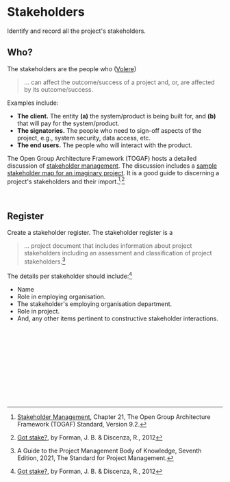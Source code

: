 # Stakeholders

Identify and record all the project's stakeholders.


## Who?

The stakeholders are the people who (<a href="https://homepages.laas.fr/kader/Robertson.pdf" target="_blank">Volere</a>)

<blockquote>
    … can affect the outcome/success of a project and, or, are affected by its outcome/success.
</blockquote>

Examples include:

<ul class="disc">
    <li class="disc"><b>The client.</b>  The entity <b>(a)</b> the system/product is being built for, and <b>(b)</b> that will pay for the system/product.</li>
    <li class="disc"><b>The signatories.</b>  The people who need to sign-off aspects of the project, e.g., system security, data access, etc.</li>
    <li class="disc"><b>The end users.</b>  The people who will interact with the product.</li>
</ul>

The Open Group Architecture Framework (TOGAF) hosts a detailed discussion of [stakeholder management](https://pubs.opengroup.org/architecture/togaf9-doc/arch/chap21.html).  The discussion includes a [sample stakeholder map for an imaginary project](https://pubs.opengroup.org/architecture/togaf9-doc/arch/chap21.html#:~:text=21.3.1.1-,Sample%20Stakeholder%20Analysis,-A%20sample%20stakeholder).  It is a good guide to discerning a project's stakeholders and their import.[^TOGAF]<sup>,</sup>[^stake]

<br>

## Register

Create a stakeholder register.  The stakeholder register is a

>… project document that includes information about project stakeholders including an assessment and classification of project stakeholders.[^guide]

The details per stakeholder should include:[^stake]

<ul class="disc">
    <li class="disc">Name</li>
    <li class="disc">Role in employing organisation.</li>
    <li class="disc">The stakeholder's employing organisation department.</li>
    <li class="disc">Role in project.</li>
    <li class="disc">And, any other items pertinent to constructive stakeholder interactions.</li>
</ul>

<br>
<br>

<br>
<br>

<br>
<br>

<br>
<br>

[^TOGAF]: <a href="https://pubs.opengroup.org/architecture/togaf9-doc/arch/chap21.html" target="_blank">Stakeholder Management</a>, Chapter 21, The Open Group Architecture Framework (TOGAF) Standard, Version 9.2.
[^stake]: <a href="https://www.pmi.org/learning/library/stakeholder-management-plan-6090" target="_blank">Got stake?</a>, by Forman, J. B. & Discenza, R., 2012
[^guide]: A Guide to the Project Management Body of Knowledge, Seventh Edition, 2021, The Standard for Project Management.

<br>
<br>
